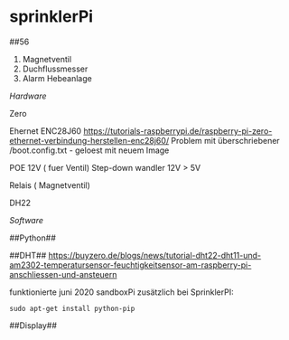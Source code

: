 # sprinklerPi

##56

1. Magnetventil
2. Duchflussmesser
3. Alarm Hebeanlage


*Hardware*

Zero

Ehernet
ENC28J60
<https://tutorials-raspberrypi.de/raspberry-pi-zero-ethernet-verbindung-herstellen-enc28j60/>
Problem mit überschriebener /boot.config.txt - geloest mit neuem Image


POE 12V ( fuer Ventil)
Step-down wandler 12V > 5V

Relais ( Magnetventil)

DH22

*Software*

##Python##
 

##DHT##
<https://buyzero.de/blogs/news/tutorial-dht22-dht11-und-am2302-temperatursensor-feuchtigkeitsensor-am-raspberry-pi-anschliessen-und-ansteuern>

funktionierte juni 2020 sandboxPi
zusätzlich bei SprinklerPI:

    sudo apt-get install python-pip


##Display##




